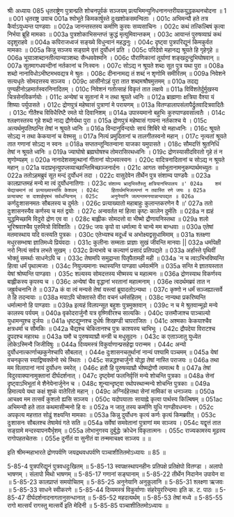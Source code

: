 श्रीः
अध्यायः 085
धृतराष्ट्रेण पुत्रान्प्रति शोचनपूर्वकं सञ्जयम् प्रत्यभिमन्युनिधनानन्तरीयकयुद्धकथनचोदना ॥ 1 ॥
001	धृतराष्ट्र उवाच 
001a	श्वोभूते किमकार्षुस्ते दुःखशोकसमन्विताः ।
001c	अभिमन्यौ हते तत्र कैर्वाऽयुध्यन्त पाण्डवाः ॥
002a	जानन्तस्तस्य कर्माणि कुरवः सव्यसाचिनः ।
002c	कथं तत्किल्बिषं कृत्वा निर्भया ब्रूहि मामकाः ॥
003a	पुत्रशोकाभिसन्तप्तं क्रुद्धं मृत्युमिवान्तकम् ।
003c	आयान्तं पुरुषव्याघ्रं कथं ददृशुराहवे ॥
004a	कपिराजध्वजं सङ्ख्ये विधुन्वानं महद्धनुः ।
004c	दृष्ट्वा पुत्रपरिद्यूनं किमकुर्वत मामकाः ॥
005a	किन्नु सञ्जय सङ्ग्रामे वृत्तं दुर्योधनं प्रति ।
005c	परिदेवो महानद्य श्रूयते हि गृहेगृहे ॥
006a	भूयाञ्शब्दानतीत्यान्याञ्शब्दः सैन्धववेश्मनि ।
006c	पौराणिकानां तूर्याणां शङ्खदुन्दुभिघोषवान् ॥
007a	सूतमागधवन्दीनां नर्तकानां च निःस्वनः ।
007c	सोऽद्य न श्रूयते शब्दः सूत पुत्र यथा पुरा ॥
008a	शब्दो नानाविधोऽभीष्टमभवद्यत्र मे श्रुतः ।
008c	दीनानामद्य तं शब्दं न शृणोमि समीरितम् ॥
009a	निवेशने सत्यधृतेः सोमदत्तस्य सञ्जय ।
009c	आसीनोऽहं पुरा तात शब्दमश्रौषमुत्तमम् ॥
010a	तदद्य पुण्यहीनोऽहमार्तस्वरनिनादितम् ।
010c	निवेशनं गतोत्साहं विकृतं तात लक्षये ॥
011a	विविंशतेर्दुर्मुखस्य चित्रसेनविकर्णयोः ।
011c	अन्येषां च सुतानां मे न तथा श्रूयते ध्वनिः ॥
012a	ब्राह्मणाः क्षत्रिया वैश्या यं शिष्याः पर्युपासते ।
012c	द्रोणपुत्रं महेष्वासं पुत्राणां मे परायणम् ॥
013a	वितण्डालापसंलापैर्द्रुतवादित्रवादितैः ।
013c	गीतैश्च विविधैरिष्टै रमते यो दिवानिशम् ॥
014a	उपास्यमानो बहुभिः कुरुपाण्डवसात्वतैः ।
014c	श्लक्ष्णस्तस्य गृहे शब्दो नाद्य द्रौणेर्यथा पुरा ॥
015a	द्रोणपुत्रं महेष्वासं गायना नर्तकाश्च ये ।
015c	अत्यर्थमुपतिष्ठन्ति तेषां न श्रूयते ध्वनिः ॥
016a	विन्दानुविन्दयोः सायं शिबिरे यो महाध्वनिः ।
016c	श्रूयते सोऽद्य न तथा केकयानां च वेश्मसु ॥
017a	नित्यं प्रमुदितानां च तालगीतस्वनो महान् ।
017c	नृत्यतां श्रूयते तात गणानां सोऽद्य न स्वनः ॥
018a	सप्ततन्तून्वितन्वाना याजका यमुपासते ।
018c	सौमदत्तिं श्रुतनिधिं तेषां न श्रूयते ध्वनिः ॥
019a	ज्याघोषो ब्रह्मघोषश्च तोमरासिरथध्वनिः ।
019c	द्रोणस्यासीदविरतो गृहे तं न शृणोम्यहम् ॥
020a	नानादेशसमुत्थानां गीतानां योऽभवत्स्वनः ।
020c	वादित्रनादितानां च सोऽद्य न श्रूयते महान् ॥
021a	यदाप्रभृत्युपप्लव्याच्छान्तिमिच्छञ्जनार्दनः ।
021c	आगतः सर्वभूतानामनुकम्पार्थमच्युतः ॥
022a	ततोऽहमब्रुवं सूत मन्दं दुर्योधनं तदा ।
022c	वासुदेवेन तीर्थेन पुत्र संशाम्य पाण्डवैः ॥
023a	कालप्राप्तमहं मन्ये मा त्वं दुर्योधनातिगाः ।
023c	`संशाम्य भ्रातृभिस्तैस्तु क्षत्रियानभिपालय ॥'
024a	शमं चेद्याचमानं त्वं प्रत्याख्यास्यसि केशवम् ।
024c	हितार्थमभिजल्पन्तं न तवास्ति रणे जयः ॥
025a	प्रत्याचष्ट स दाशार्हमृषभं सर्वधन्विनाम् ।
025c	अनुनेयानि जल्पन्तमनयान्नान्वपद्यत ॥
026a	`कर्णदुःशासनमतः सौबलस्य च दुर्मतेः ।
026c	प्रत्याख्यातो महाबाहुः कुलान्तकरणेन वै ॥'
027a	ततो दुःशासनस्यैव कर्णस्य च मतं द्वयोः ।
027c	अन्ववर्तत मां हित्वा कृष्टः कालेन दुर्मतिः ॥
028a	न ह्यहं युद्धमिच्छामि विदुरो द्रोण एव वा ।
028c	बाह्लीकः सोमदत्तो वा भीष्मो द्रौणायनिस्तथा ॥
029a	शलो भूरिश्रवाश्चैव पुरुमित्रो विविंशतिः ।
029c	जयः कृपो वा धर्मात्मा ये चान्ये मम बान्धवाः ॥
030a	एतेषां मतमास्थाय यदि वत्स्यति पुत्रकः ।
030c	एतेभ्यश्च मदूर्ध्वं च अभोक्ष्यद्वसुधामिमाम् ॥
031a	श्लक्ष्णा मधुरसम्भाषा ज्ञातिमध्ये प्रियंवदाः ।
031c	कुलीनाः सम्मताः प्राज्ञाः सुखं जीवन्ति मानवाः ||
032a	धर्मापेक्षी नरो नित्यं सर्वत्र लभते सुखम् ।
032c	प्रेत्यभावे च कल्याणं प्रसादं प्रतिपद्यते ॥
033a	अर्हास्ते पृथिवीं भोक्तुं समर्थाः साधनेऽपि च ।
033c	तेषामपि समुद्रान्ता पितृपैतामही मही ॥
034a	`न च त्वाऽभिभविष्यन्ति हित्वा धर्मं पृथात्मजाः ।
034c	नियुज्यमानाः स्थास्यन्ति पाण्डवा धर्मवर्त्मनि ॥
035a	सन्ति मे ज्ञातयस्तात येषां श्रोष्यन्ति पाण्डवाः ।
035c	शल्यस्य सोमदत्तस्य भीष्मस्य च महात्मनः ॥
036a	द्रोणस्याथ विकर्णस्य बाह्लीकस्य कृपस्य च ।
036c	अन्येषां चैव वृद्धानां भरतानां महात्मनाम् ।
036e	त्वदर्थमब्रवं तात न जह्रुर्वचनानि ते ॥
037a	कं वा त्वं मन्यसे तेषां यस्त्वां ब्रूयादतोऽन्यथा ।
037c	कृष्णो न धर्मं सञ्जह्यात्सर्वे ते हि तदन्वयाः ॥
038a	मयाऽपि चोक्तास्ते वीरा वचनं धर्मसंहितम् ।
038c	नान्यथा प्रकरिष्यन्ति धर्मात्मानो हि पाण्डवाः ॥
039a	इत्यहं विलपन्सूत बहुशः पुत्रमुक्तवान् ।
039c	न च मे श्रुतवान्मूढो मन्ये कालस्य पर्ययम् ॥
040a	वृकोदरार्जुनौ यत्र वृष्णिवीरश्च सात्यकिः ।
040c	उत्तमौजाश्च पाञ्चाल्यो युधामन्युश्च दुर्जयः ॥
041a	धृष्टद्युम्नश्च दुर्धर्षः शिखण्डी चापराजितः ।
041c	अश्मकाः केकयाश्चैव क्षत्रधर्मा च सौमकिः ॥
042a	चैद्यश्च चेकितानश्च पुत्रः काश्यस्य चाभिभूः ।
042c	द्रौपदेया विराटश्च द्रुपदश्च महारथः ॥
043a	यमौ च पुरुषव्याघ्रौ मन्त्री च मधुसूदनः ।
043c	क एताञ्जातु युध्येत लोकेऽस्मिन्वै जिजीविषुः ॥
044a	दिव्यमस्त्रं विकुर्वाणान्प्रसहेद्वा परान्मम ।
044c	अन्यो दुर्योधनात्कार्णाच्छकुनेश्चापि सौबलात् ।
044e	दुःशासनचतुर्थानां नान्यं पश्यामि पञ्चमम् ॥
045a	येषां वचनकृत्स स्याद्विष्वक्सेनो रथे स्थितः ।
045c	सन्नद्धश्चार्जुनो योद्धा तेषां नास्ति पराजयः ॥
046a	तथा मम विलापानां नायं दुर्योधनः स्मरेत् ।
046c	हतौ हि पुरुषव्याघ्रौ भीष्मद्रोणौ त्वमात्थ वै ॥
047a	तेषां विदुरवाक्यानामुक्तानां दीर्घदर्शनात् ।
047c	दृष्ट्वेमां फलनिर्वृत्तिं मन्ये शोचन्ति पुत्रकाः ॥
048a	सेनां दृष्ट्वाऽभिभूतां मे शैनेयेनार्जुनेन च ।
048c	शून्यान्दृष्ट्वा रथोपस्थान्मन्ये शोचन्ति पुत्रकाः ॥
049a	हिमात्यये यथा कक्षं शुष्कं वातेरितो महान् ।
049c	अग्निर्दहेत्तथा सेनां मामिकां स धनञ्जयः ॥
050a	आचक्ष्व मम तत्सर्वं कुशलो ह्यसि सञ्जय ।
050c	यदोपयाताः सायाह्ने कृत्वा पार्थस्य किल्बिषम् ॥
051ac	अभिमन्यौ हते तात कथमासीन्मनो हि वः ॥
052a	न जातु तस्य कर्माणि युधि गाण्डीवधन्वनः ।
052c	अपकृत्य महत्तात सोढुं शक्ष्यन्ति मामकाः ॥
053a	किन्नु दुर्योधनः कृत्यं कर्णः कृत्यं किमब्रवीत् ।
053c	दुःशासनः सौबलश्च तेषामेवं गते सति ॥
054a	सर्वेषां समवेतानां पुत्राणां मम सञ्जय ।
054c	यद्वृत्तं तात सङ्ग्रामे मन्दस्यापनयैर्भृशम् ॥
055a	लोभानुगस्य दुर्बुद्धेः क्रोधेन विकृतात्मनः ।
055c	राज्यकामस्य मूढस्य रागोपहतचेतसः ।
055e	दुर्नीतं वा सुनीतं वा तन्ममाचक्ष्व सञ्जय ॥ ॥

इति श्रीमन्महाभारते द्रोणपर्वणि जयद्रथवधपर्वणि पञ्चाशीतितमोऽध्यायः ॥ 85 ॥

5-85-4 पुत्रपरिद्यूनं पुत्रवधदुःखितम् ॥ 5-85-13 स्वपक्षस्थापनहीनः प्रतिपक्षे प्रतिक्षेपो वितण्डा । अलापो भाषणम् । संलापो मिथो भाषणम् ॥ 5-85-17 गणानां सङ्घानाम् ॥ 5-85-22 तीर्थेन निदानेन उपायेन वा ॥ 5-85-23 कालप्राप्तं समयोचितम् ॥ 5-85-25 अनुनेयानि अनुकूलानि ॥ 5-85-31 श्लक्ष्णा ऋजवः ॥ 5-85-33 साधने स्वीकरणे ॥ 5-85-44 दिव्यमस्त्रं विकुर्वाणाः संहरेयुररिन्दमाः इति क. ट. पाठः ॥ 5-85-47 दीर्घदर्शनादनागतानुसन्धानात् ॥ 5-85-52 महदत्यर्थम् ॥ 5-85-53 तेषां मध्ये ॥ 5-85-55 रागो मात्सर्यं रागस्तु मात्सर्ये इति मेदिनी ॥ 5-85-85 पञ्चाशीतितमोऽध्यायः ॥
